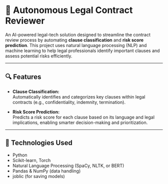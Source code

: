 # 🤖 Autonomous Legal Contract Reviewer

An AI-powered legal-tech solution designed to streamline the contract review process by automating **clause classification** and **risk score prediction**. This project uses natural language processing (NLP) and machine learning to help legal professionals identify important clauses and assess potential risks efficiently.

---

## 🔍 Features

- **Clause Classification:**  
  Automatically identifies and categorizes key clauses within legal contracts (e.g., confidentiality, indemnity, termination).

- **Risk Score Prediction:**  
  Predicts a risk score for each clause based on its language and legal implications, enabling smarter decision-making and prioritization.

---

## 🧠 Technologies Used

- Python
- Scikit-learn, Torch
- Natural Language Processing (SpaCy, NLTK, or BERT)
- Pandas & NumPy (data handling)
- joblic (for saving models)
